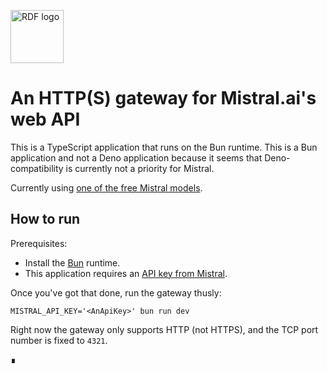 <p align="left">
<a href="https://mistral.ai/" target="_blank" rel="noreferrer"><img src="https://raw.githubusercontent.com/doga/doga/refs/heads/main/logos/Mistral_AI_logo_(2025%E2%80%93).svg" height="85" alt="RDF logo" /></a>
</p>

# An HTTP(S) gateway for Mistral.ai's web API

This is a TypeScript application that runs on the Bun runtime.
This is a Bun application and not a Deno application because it seems that Deno-compatibility is currently not a priority for Mistral.

Currently using [one of the free Mistral models](https://docs.mistral.ai/getting-started/models/models_overview/#free-models).

## How to run

Prerequisites:

- Install the [Bun](https://bun.sh) runtime.
- This application requires an [API key from Mistral](https://console.mistral.ai/api-keys).

Once you've got that done, run the gateway thusly:

```shell
MISTRAL_API_KEY='<AnApiKey>' bun run dev
```

Right now the gateway only supports HTTP (not HTTPS), and the TCP port number is fixed to `4321`.

∎
